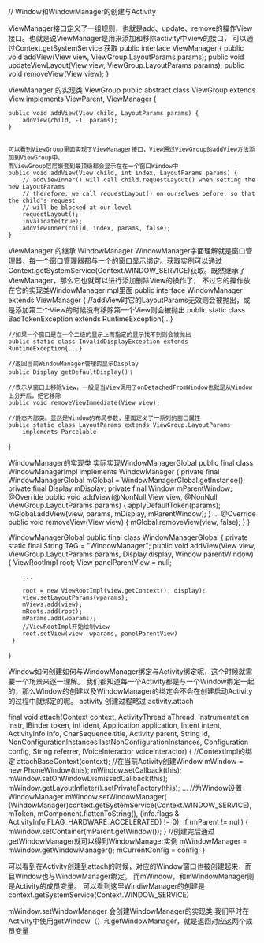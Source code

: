 // Window和WindowManager的创建与Activity


ViewManager接口定义了一组规则，也就是add、update、remove的操作View接口。也就是说ViewManager是用来添加和移除activity中View的接口，
可以通过Context.getSystemService 获取
public interface ViewManager
{
    public void addView(View view, ViewGroup.LayoutParams params);
    public void updateViewLayout(View view, ViewGroup.LayoutParams params);
    public void removeView(View view);
}

ViewManager 的实现类 ViewGroup
public abstract class ViewGroup extends View implements ViewParent, ViewManager {
 
    public void addView(View child, LayoutParams params) {
        addView(child, -1, params);
    }
    
  
    可以看到ViewGroup里面实现了ViewManager接口，View通过ViewGroup的addView方法添加到ViewGroup中，
    而ViewGroup层层嵌套到最顶级都会显示在在一个窗口Window中
    public void addView(View child, int index, LayoutParams params) {
        // addViewInner() will call child.requestLayout() when setting the new LayoutParams
        // therefore, we call requestLayout() on ourselves before, so that the child's request
        // will be blocked at our level
        requestLayout();
        invalidate(true);
        addViewInner(child, index, params, false);
    }

ViewManager 的继承 WindowManager
WindowManager字面理解就是窗口管理器，每一个窗口管理器都与一个的窗口显示绑定。获取实例可以通过
Context.getSystemService(Context.WINDOW_SERVICE)获取。既然继承了ViewManager，那么它也就可以进行添加删除View的操作了，
不过它的操作放在它的实现类WindowManagerImpl里面
public interface WindowManager extends ViewManager {
    //addView时它的LayoutParams无效则会被抛出，或是添加第二个View的时候没有移除第一个View则会被抛出
    public static class BadTokenException extends RuntimeException{...}
    
    //如果一个窗口是在一个二级的显示上而指定的显示找不到则会被抛出
    public static class InvalidDisplayException extends RuntimeException{...}
    
    //返回当前WindowManager管理的显示Display
    public Display getDefaultDisplay()；
    
    //表示从窗口上移除View，一般是当View调用了onDetachedFromWindow也就是从Window上分开后，把它移除
    public void removeViewImmediate(View view);
    
    //静态内部类。显然是Window的布局参数，里面定义了一系列的窗口属性
    public static class LayoutParams extends ViewGroup.LayoutParams
        implements Parcelable
        
 }
 
 
WindowManager的实现类  实际实现WindowManagerGlobal
public final class WindowManagerImpl implements WindowManager {
    private final WindowManagerGlobal mGlobal = WindowManagerGlobal.getInstance();
    private final Display mDisplay;
    private final Window mParentWindow;
     @Override
    public void addView(@NonNull View view, @NonNull ViewGroup.LayoutParams params) {
        applyDefaultToken(params);
        mGlobal.addView(view, params, mDisplay, mParentWindow);
    }
    ...
     @Override
    public void removeView(View view) {
        mGlobal.removeView(view, false);
    }
} 

WindowManagerGlobal
public final class WindowManagerGlobal {
    private static final String TAG = "WindowManager";
     public void addView(View view, ViewGroup.LayoutParams params,
            Display display, Window parentWindow) {
        ViewRootImpl root;
        View panelParentView = null;
                
        ...
                    
        root = new ViewRootImpl(view.getContext(), display);
        view.setLayoutParams(wparams);
        mViews.add(view);
        mRoots.add(root);
        mParams.add(wparams);
        //ViewRootImpl开始绘制view
        root.setView(view, wparams, panelParentView)
     }
}


Window如何创建如何与WindowManager绑定与Activity绑定呢，这个时候就需要一个场景来逐一理解。
我们都知道每一个Activity都是与一个Window绑定一起的，那么Window的创建以及WindowManager的绑定会不会在创建启动Activity的过程中就绑定的呢。
activity 创建过程略过
activity.attach

final void attach(Context context, ActivityThread aThread,
            Instrumentation instr, IBinder token, int ident,
            Application application, Intent intent, ActivityInfo info,
            CharSequence title, Activity parent, String id,
            NonConfigurationInstances lastNonConfigurationInstances,
            Configuration config, String referrer, IVoiceInteractor voiceInteractor) {
        //ContextImpl的绑定
        attachBaseContext(context);
        //在当前Activity创建Window
        mWindow = new PhoneWindow(this);
        mWindow.setCallback(this);
        mWindow.setOnWindowDismissedCallback(this);
        mWindow.getLayoutInflater().setPrivateFactory(this);
        ...
        //为Window设置WindowManager
        mWindow.setWindowManager(
                (WindowManager)context.getSystemService(Context.WINDOW_SERVICE),
                mToken, mComponent.flattenToString(),
                (info.flags & ActivityInfo.FLAG_HARDWARE_ACCELERATED) != 0);
        if (mParent != null) {
            mWindow.setContainer(mParent.getWindow());
        }
        //创建完后通过getWindowManager就可以得到WindowManager实例
        mWindowManager = mWindow.getWindowManager();
        mCurrentConfig = config;
    }

可以看到在Activity创建到attach的时候，对应的Window窗口也被创建起来，而且Window也与WindowManager绑定。
而mWindow，和mWindowManager则是Activity的成员变量。
可以看到这里WindiwManager的创建是context.getSystemService(Context.WINDOW_SERVICE)

mWindow.setWindowManager 会创建WindowManager的实现类
我们平时在Activity中使用getWindow（）和getWindowManager，就是返回对应这两个成员变量